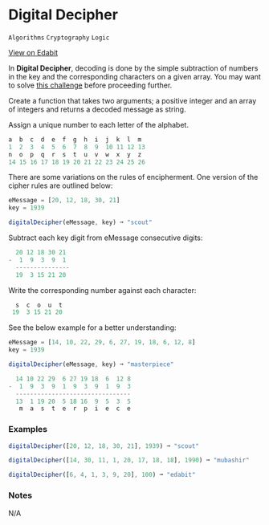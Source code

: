 # Digital Decipher

`Algorithms` `Cryptography` `Logic`

[View on Edabit](https://edabit.com/challenge/tfeccdFSN8Eh2NiCE)

In **Digital Decipher**, decoding is done by the simple subtraction of numbers in the key and the corresponding characters on a given array. You may want to solve [this challenge](https://edabit.com/challenge/zsj2TPP8fNmXwsDs5) before proceeding further.

Create a function that takes two arguments; a positive integer and an array of integers and returns a decoded message as string.

Assign a unique number to each letter of the alphabet.

```js
a  b  c  d  e  f  g  h  i  j  k  l  m
1  2  3  4  5  6  7  8  9  10 11 12 13
n  o  p  q  r  s  t  u  v  w  x  y  z
14 15 16 17 18 19 20 21 22 23 24 25 26
```

There are some variations on the rules of encipherment. One version of the cipher rules are outlined below:

```js
eMessage = [20, 12, 18, 30, 21]
key = 1939

digitalDecipher(eMessage, key) ➞ "scout"
```

Subtract each key digit from eMessage consecutive digits:

```js
  20 12 18 30 21
-  1  9  3  9  1
  ---------------
  19  3 15 21 20
```

Write the corresponding number against each character:

```js
  s  c  o  u  t
 19  3 15 21 20
```

See the below example for a better understanding:

```js
eMessage = [14, 10, 22, 29, 6, 27, 19, 18, 6, 12, 8]
key = 1939

digitalDecipher(eMessage, key) ➞ "masterpiece"

  14 10 22 29  6 27 19 18  6  12 8
-  1  9  3  9  1  9  3  9  1  9  3
  --------------------------------
  13  1 19 20  5 18 16  9  5  3  5
   m  a  s  t  e  r  p  i  e  c  e
```

### Examples

```js
digitalDecipher([20, 12, 18, 30, 21], 1939) ➞ "scout"

digitalDecipher([14, 30, 11, 1, 20, 17, 18, 18], 1990) ➞ "mubashir"

digitalDecipher([6, 4, 1, 3, 9, 20], 100) ➞ "edabit"
```

### Notes

N/A
